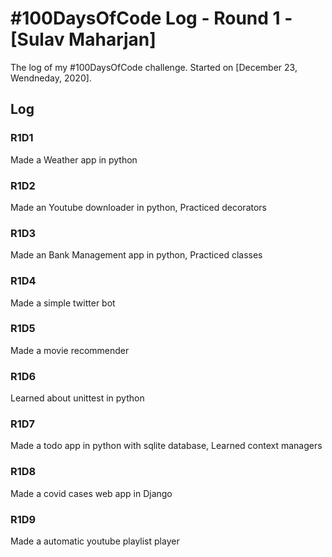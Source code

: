 # #100DaysOfCode Log - Round 1 - [Sulav Maharjan]

The log of my #100DaysOfCode challenge. Started on [December 23, Wendneday, 2020].

## Log

### R1D1 
Made a Weather app in python

### R1D2
Made an Youtube downloader in python, Practiced decorators

### R1D3
Made an Bank Management app in python, Practiced classes

### R1D4
Made a simple twitter bot

### R1D5
Made a movie recommender

### R1D6
Learned about unittest in python

### R1D7
Made a todo app in python with sqlite database, Learned context managers

### R1D8
Made a covid cases web app in Django

### R1D9
Made a automatic youtube playlist player
